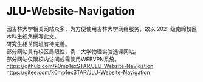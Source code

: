 # JLU-Website-Navigation
因吉林大学相关网站众多，为方便使用吉林大学网络服务，故以 2021 级南岭校区本科生视角撰写此文。  
研究生相关网址有待完善。  
部分网站具有校区局限性，例：大学物理实验选课网站。  
部分网站仅限校内访问或需使用WEBVPN系统。  
https://github.com/k0mp1exSTAR/JLU-Website-Navigation    
https://gitee.com/k0mp1exSTAR/JLU-Website-Navigation
